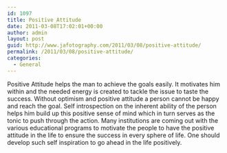 ```yaml
---
id: 1097
title: Positive Attitude
date: 2011-03-08T17:02:01+00:00
author: admin
layout: post
guid: http://www.jafotography.com/2011/03/08/positive-attitude/
permalink: /2011/03/08/positive-attitude/
categories:
  - General
---
```

Positive Attitude helps the man to achieve the goals easily. It motivates him within and the needed energy is created to tackle the issue to taste the success. Without optimism and positive attitude a person cannot be happy and reach the goal. Self introspection on the inherent ability of the person helps him build up this positive sense of mind which in turn serves as the tonic to push through the action. Many institutions are coming out with the various educational programs to motivate the people to have the positive attitude in the life to ensure the success in every sphere of life. One should develop such self inspiration to go ahead in the life positively.